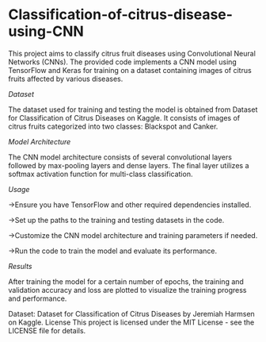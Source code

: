 # Classification-of-citrus-disease-using-CNN

This project aims to classify citrus fruit diseases using Convolutional Neural Networks (CNNs). The provided code implements a CNN model using TensorFlow and Keras for training on a dataset containing images of citrus fruits affected by various diseases.


*Dataset*

The dataset used for training and testing the model is obtained from Dataset for Classification of Citrus Diseases on Kaggle. It consists of images of citrus fruits categorized into two classes: Blackspot and Canker.


*Model Architecture*

The CNN model architecture consists of several convolutional layers followed by max-pooling layers and dense layers. The final layer utilizes a softmax activation function for multi-class classification.


*Usage*

->Ensure you have TensorFlow and other required dependencies installed.

->Set up the paths to the training and testing datasets in the code.

->Customize the CNN model architecture and training parameters if needed.

->Run the code to train the model and evaluate its performance.


*Results*

After training the model for a certain number of epochs, the training and validation accuracy and loss are plotted to visualize the training progress and performance.


Dataset: Dataset for Classification of Citrus Diseases by Jeremiah Harmsen on Kaggle.
License
This project is licensed under the MIT License - see the LICENSE file for details.

